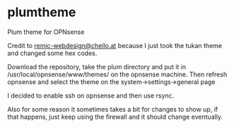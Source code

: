 # plumtheme
Plum theme for OPNsense

Credit to remic-webdesign@chello.at because I just took the tukan theme and changed some hex codes.

Download the repository, take the plum directory and put it in /usr/local/opnsense/www/themes/ on the opnsense machine.
Then refresh opnsense and select the theme on the system->settings->general page

I decided to enable ssh on opnsense and then use rsync.

Also for some reason it sometimes takes a bit for changes to show up, if that happens, just keep using the firewall and it should change eventually.
